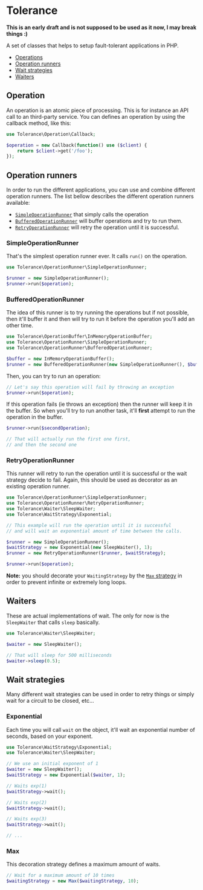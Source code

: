 # Tolerance

**This is an early draft and is not supposed to be used as it now, I may break things :)**

A set of classes that helps to setup fault-tolerant applications in PHP.

- [Operations](#operation)
- [Operation runners](#operation-runners)
- [Wait strategies](#wait-strategies)
- [Waiters](#waiters)

## Operation

An operation is an atomic piece of processing. This is for instance an API call to an third-party service.
You can defines an operation by using the callback method, like this:

```php
use Tolerance\Operation\Callback;

$operation = new Callback(function() use ($client) {
    return $client->get('/foo');
});
```

## Operation runners

In order to run the different applications, you can use and combine different operation runners. The list bellow
describes the different operation runners available:

- [`SimpleOperationRunner`](#simpleoperationrunner) that simply calls the operation
- [`BufferedOperationRunner`](#bufferedoperationrunner) will buffer operations and try to run them.
- [`RetryOperationRunner`](#retryoperationrunner) will retry the operation until it is successful.

### SimpleOperationRunner

That's the simplest operation runner ever. It calls `run()` on the operation.

```php
use Tolerance\OperationRunner\SimpleOperationRunner;

$runner = new SimpleOperationRunner();
$runner->run($operation);
```

### BufferedOperationRunner

The idea of this runner is to try running the operations but if not possible, then it'll buffer it and then will try to
run it before the operation you'll add an other time.

```php
use Tolerance\OperationBuffer\InMemoryOperationBuffer;
use Tolerance\OperationRunner\SimpleOperationRunner;
use Tolerance\OperationRunner\BufferedOperationRunner;

$buffer = new InMemoryOperationBuffer();
$runner = new BufferedOperationRunner(new SimpleOperationRunner(), $buffer);
```

Then, you can try to run an operation:
```php
// Let's say this operation will fail by throwing an exception
$runner->run($operation);
```

If this operation fails (ie throws an exception) then the runner will keep it in the buffer. So when you'll try to run
another task, it'll **first** attempt to run the operation in the buffer.
```php
$runner->run($secondOperation);

// That will actually run the first one first,
// and then the second one
```

### RetryOperationRunner

This runner will retry to run the operation until it is successful or the wait strategy decide to fail. Again, this
should be used as decorator as an existing operation runner.

```php
use Tolerance\OperationRunner\SimpleOperationRunner;
use Tolerance\OperationRunner\RetryOperationRunner;
use Tolerance\Waiter\SleepWaiter;
use Tolerance\WaitStrategy\Exponential;

// This example will run the operation until it is successful
// and will wait an exponential amount of time between the calls.

$runner = new SimpleOperationRunner();
$waitStrategy = new Exponential(new SleepWaiter(), 1);
$runner = new RetryOperationRunner($runner, $waitStrategy);

$runner->run($operation);
```

**Note:** you should decorate your `WaitingStrategy` by the [`Max` strategy](#max) in order to prevent infinite or
 extremely long loops.

## Waiters

These are actual implementations of wait. The only for now is the `SleepWaiter` that calls `sleep` basically.

```php
use Tolerance\Waiter\SleepWaiter;

$waiter = new SleepWaiter();

// That will sleep for 500 milliseconds
$waiter->sleep(0.5);
```

## Wait strategies

Many different wait strategies can be used in order to retry things or simply wait for a circuit to be closed, etc...

### Exponential

Each time you will call `wait` on the object, it'll wait an exponential number of seconds, based on your exponent.

```php
use Tolerance\WaitStrategy\Exponential;
use Tolerance\Waiter\SleepWaiter;

// We use an initial exponent of 1
$waiter = new SleepWaiter();
$waitStrategy = new Exponential($waiter, 1);

// Waits exp(1)
$waitStrategy->wait();

// Waits exp(2)
$waitStrategy->wait();

// Waits exp(3)
$waitStrategy->wait();

// ...
```

### Max

This decoration strategy defines a maximum amount of waits.

```php
// Wait for a maximum amount of 10 times
$waitingStrategy = new Max($waitingStrategy, 10);
```
